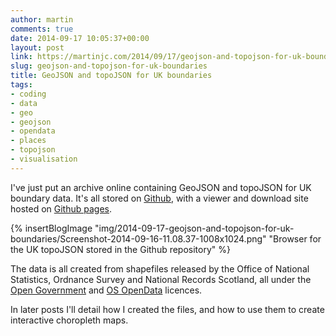 ```yaml
---
author: martin
comments: true
date: 2014-09-17 10:05:37+00:00
layout: post
link: https://martinjc.com/2014/09/17/geojson-and-topojson-for-uk-boundaries/
slug: geojson-and-topojson-for-uk-boundaries
title: GeoJSON and topoJSON for UK boundaries
tags:
- coding
- data
- geo
- geojson
- opendata
- places
- topojson
- visualisation
---
```


I've just put an archive online containing GeoJSON and topoJSON for UK boundary data. It's all stored on [Github](https://github.com/martinjc/UK-GeoJSON), with a viewer and download site hosted on [Github pages](http://martinjc.github.io/UK-GeoJSON/).

{% insertBlogImage "img/2014-09-17-geojson-and-topojson-for-uk-boundaries/Screenshot-2014-09-16-11.08.37-1008x1024.png" "Browser for the UK topoJSON stored in the Github repository" %}

The data is all created from shapefiles released by the Office of National Statistics, Ordnance Survey and National Records Scotland, all under the [Open Government](http://www.nationalarchives.gov.uk/doc/open-government-licence/) and [OS OpenData](http://www.ordnancesurvey.co.uk/docs/licences/os-opendata-licence.pdf) licences.

In later posts I'll detail how I created the files, and how to use them to create interactive choropleth maps.
